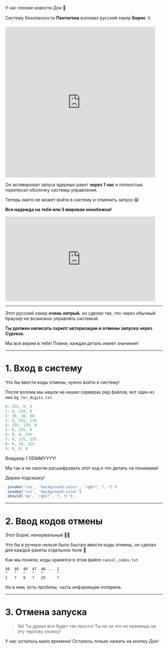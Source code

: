У нас плохие новости Док 🥲

Систему безопасности **Пентагона** взломал русский хакер **Борис** ☠️

<iframe src="https://giphy.com/embed/l4FGF4DVYSeS5oIx2" 
    width="480" height="480" frameBorder="0" class="giphy-embed" allowFullScreen></iframe>

Он активировал запуск ядерных ракет **через 1 час** и полностью переписал оболочку системы управления.

Теперь никто не может войти в систему и отменить запуск 😱

**Вся надежда на тебя или 3 мировая неизбежна!**

<iframe src="https://giphy.com/embed/XUFPGrX5Zis6Y" 
    width="480" height="270" frameBorder="0" class="giphy-embed" allowFullScreen></iframe>

***

Этот русский хакер **очень хитрый**, он сделал так, что через обычный браузер не возможно управлять системой.

**Ты должен написать скрипт авторизации и отмены запуска через Cypress.**

Мы все верим в тебя! Помни, каждая деталь имеет значение!

***

# 1. Вход в систему

Что бы ввести коды отмены, нужно войти в систему!

После взлома мы нашли на наших серверах ряд файлов, вот один из них `bg_for_digits.txt`

<block>

```js
0: 255, 0, 0
1: 0, 120, 0
2: 30, 30, 80
3: 0, 255, 120
4: 255, 120, 0
5: 0, 255, 0
6: 0, 0, 255
7: 0, 155, 255
8: 0, 50, 255
9: 0, 0, 0
```

Вояджер 1 DDMMYYYY!

</block>

Мы так и не смогли расшифровать этот код и что делать не понимаем!

Держи подсказку!

```js
.invoke('css', 'background-color', 'rgb(?, ?, ?)')
.invoke('css', 'background-color')
.should('eq', 'rgb(? , ?, ?)');
```

***

# 2. Ввод кодов отмены

Этот Борис ненормальный 😵‍💫

Что бы в ручную нельзя было быстро ввести коды отмены, он сделал для каждой ракеты отдельное поле 🤯

Как мы поняли, коды хранятся в этом файле `cancel_codes.txt`

```text
50  49  48  47  46 ... 1
^   ^   ^   ^   ^      ^
1   ?   9   ?   25     ?
```

Но в нем, есть пробелы, часть информации потеряна.

***

# 3. Отмена запуска

> Ха! Ты думал все будет так просто! Ты ни за что не нажмешь на эту чертову кнопку!

У нас осталось мало времени! Осталось только нажать на кнопку Док!